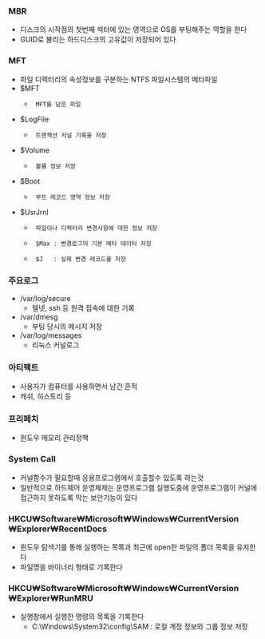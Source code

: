 ### MBR
- 디스크의 시작점의 첫번째 섹터에 있는 영역으로 OS를 부팅해주는 역할을 한다  
- GUID로 불리는 하드디스크의 고유값이 저장되어 있다  
### MFT
- 파일 디렉터리의 속성정보를 구분하는 NTFS 파일시스템의 메타파일  
- $MFT
  -      MFT를 담은 파일  
- $LogFile  
  -      트랜잭션 저널 기록을 저장  
- $Volume  
  -      볼륨 정보 저장  
- $Boot  
  -      부트 레코드 영역 정보 저장  
- $UsrJrnl  
  -      파일이나 디렉터리 변경사항에 대한 정보 저장
  -      $Max : 변경로그의 기본 메타 데이터 저장  
  -      $J   : 실제 변경 레코드를 저장  
### 주요로그  
- /var/log/secure
  - 텔넷, ssh 등 원격 접속에 대한 기록  
- /var/dmesg  
  - 부팅 당시의 메시지 저장  
- /var/log/messages  
  - 리눅스 커널로그  
### 아티팩트  
- 사용자가 컴퓨터를 사용하면서 남긴 흔적  
- 캐쉬, 히스토리 등  
### 프리페치  
- 윈도우 메모리 관리정책   
### System Call  
- 커널함수가 필요할때 응용프로그램에서 호출할수 있도록 하는것  
- 일반적으로 하드웨어 운영체제는 운영프로그램 실행도중에 운영프로그램이 커널에 접근하지 못하도록 막는 보안기능이 있다  
### HKCU₩Software₩Microsoft₩Windows₩CurrentVersion ₩Explorer₩RecentDocs  
- 윈도우 탐색기를 통해 실행하는 목록과 최근에 open한 파일의 폴더 목록을 유지한다  
- 파일명을 바이너리 형태로 기록한다  
### HKCU₩Software₩Microsoft₩Windows₩CurrentVersion ₩Explorer₩RunMRU
- 실행창에서 실행한 명령의 목록을 기록한다  
  - C:\Windows\System32\config\SAM : 로컬 계정 정보와 그룹 정보 저장  

